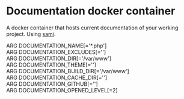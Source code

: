 Documentation docker container
==

A docker container that hosts current documentation of your working project. Using [sami](https://github.com/FriendsOfPHP/Sami).

ARG DOCUMENTATION_NAME[='*.php']  
ARG DOCUMENTATION_EXCLUDES[='']  
ARG DOCUMENTATION_DIR[='/var/www']  
ARG DOCUMENTATION_THEME[='']  
ARG DOCUMENTATION_BUILD_DIR[='/var/www']  
ARG DOCUMENTATION_CACHE_DIR[='']  
ARG DOCUMENTATION_GITHUB[='']  
ARG DOCUMENTATION_OPENED_LEVEL[=2]  
